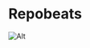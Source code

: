 # Repobeats

![Alt](https://repobeats.axiom.co/api/embed/8abd43a8fe563ee66c73830675c24ad49d01c1ea.svg "Repobeats analytics image")
